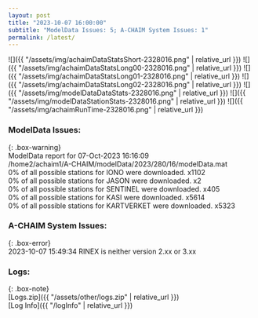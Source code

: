 ```yaml
---
layout: post
title: "2023-10-07 16:00:00"
subtitle: "ModelData Issues: 5; A-CHAIM System Issues: 1"
permalink: /latest/
---
```


![]({{ "/assets/img/achaimDataStatsShort-2328016.png" | relative_url }})
![]({{ "/assets/img/achaimDataStatsLong00-2328016.png" | relative_url }})
![]({{ "/assets/img/achaimDataStatsLong01-2328016.png" | relative_url }})
![]({{ "/assets/img/achaimDataStatsLong02-2328016.png" | relative_url }})
![]({{ "/assets/img/modelDataDataStats-2328016.png" | relative_url }})
![]({{ "/assets/img/modelDataStationStats-2328016.png" | relative_url }})
![]({{ "/assets/img/achaimRunTime-2328016.png" | relative_url }})


### ModelData Issues:  
  
{: .box-warning}  
 ModelData report for 07-Oct-2023 16:16:09   
 /home2/achaim1/A-CHAIM/modelData/2023/280/16/modelData.mat   
 0% of all possible stations for IONO were downloaded. x1102   
 0% of all possible stations for JASON were downloaded. x2   
 0% of all possible stations for SENTINEL were downloaded. x405   
 0% of all possible stations for KASI were downloaded. x5614   
 0% of all possible stations for KARTVERKET were downloaded. x5323   
  
### A-CHAIM System Issues:  
  
{: .box-error}  
2023-10-07 15:49:34 RINEX is neither version 2.xx or 3.xx  

### Logs:  
  
{: .box-note}  
[Logs.zip]({{ "/assets/other/logs.zip" | relative_url }})  
[Log Info]({{ "/logInfo" | relative_url }})  
